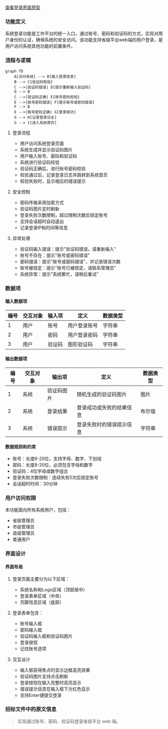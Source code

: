 <a href="/diagrams/prototype/1-1-system-login.html" target="_blank" rel="noopener noreferrer">查看登录界面原型</a>

### 功能定义

系统登录功能是工作平台的统一入口，通过账号、密码和验证码的方式，实现对用户身份的认证，确保系统的安全访问。该功能支持省级平台web端的用户登录，是用户访问系统其他功能的前置条件。

### 流程与逻辑

```mermaid
graph TD
    A[访问系统] --> B[输入登录信息]
    B --> C{验证码校验}
    C -->|验证码错误| D[提示重新输入验证码]
    D --> B
    C -->|验证码正确| E{账号密码校验}
    E -->|账号密码错误| F[提示账号或密码错误]
    F --> B
    E -->|账号密码正确| G[登录成功]
    G --> H[记录登录日志]
    G --> I[进入系统首页]
```

1. 登录流程
   - 用户访问系统登录页面
   - 系统生成并显示验证码图片
   - 用户输入账号、密码和验证码
   - 系统进行验证码校验
   - 验证码正确后，进行账号密码校验
   - 校验通过后，记录登录日志并跳转到系统首页
   - 校验失败时，显示相应的错误提示

2. 安全控制
   - 密码传输采用加密方式
   - 验证码图片定时刷新
   - 登录失败次数限制，超过限制次数后锁定账号
   - 支持会话超时自动退出
   - 记录登录IP和时间等信息

3. 异常处理
   - 验证码输入错误：提示"验证码错误，请重新输入"
   - 账号不存在：提示"账号或密码错误"
   - 密码错误：提示"账号或密码错误"，并记录错误次数
   - 账号被锁定：提示"账号已被锁定，请联系管理员"
   - 系统异常：提示"系统繁忙，请稍后重试"

### 数据项

#### 输入数据项

| 编号 | 交互对象 | 输入项 | 定义 | 数据类型 |
|------|----------|--------|------|----------|
| 1 | 用户 | 账号 | 用户登录账号 | 字符串 |
| 2 | 用户 | 密码 | 用户登录密码 | 字符串 |
| 3 | 用户 | 验证码 | 图形验证码 | 字符串 |

#### 输出数据项

| 编号 | 交互对象 | 输出项 | 定义 | 数据类型 |
|------|----------|--------|------|----------|
| 1 | 系统 | 验证码图片 | 随机生成的验证码图片 | 图片 |
| 2 | 系统 | 登录结果 | 登录成功或失败的结果信息 | 布尔值 |
| 3 | 系统 | 错误提示 | 登录失败时的错误提示信息 | 字符串 |

#### 数据规则和约束
- 账号：长度6-20位，支持字母、数字、下划线
- 密码：长度8-20位，必须包含字母和数字
- 验证码：4位字母或数字组合
- 登录失败次数限制：连续失败5次后锁定账号
- 会话超时时间：30分钟

### 用户访问权限

本功能面向所有系统用户，包括：
- 省级管理员
- 市级管理员
- 县级管理员
- 普通用户

### 界面设计

#### 界面布局
1. 登录页面主要分为以下区域：
   - 系统名称和Logo区域（顶部居中）
   - 登录表单区域（中央）
   - 页脚信息区域（底部）

2. 登录表单包含：
   - 账号输入框
   - 密码输入框
   - 验证码输入框和验证码图片
   - 登录按钮
   - 记住账号选项

3. 交互设计
   - 输入框获得焦点时显示边框高亮效果
   - 验证码图片支持点击刷新
   - 登录按钮在输入完整时高亮显示
   - 错误提示信息在输入框下方红色显示
   - 支持Enter键提交登录

### 招标文件中的原文信息

> 实现通过账号、密码、验证码登录省级平台 web 端。 